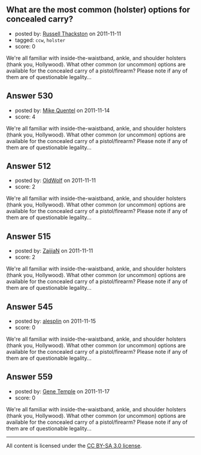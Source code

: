 ## What are the most common (holster) options for concealed carry?

- posted by: [Russell Thackston](https://stackexchange.com/users/-1/44-russell-thackston) on 2011-11-11
- tagged: `ccw`, `holster`
- score: 0

We're all familiar with inside-the-waistband, ankle, and shoulder holsters (thank you, Hollywood). What other common (or uncommon) options are available for the concealed carry of a pistol/firearm? Please note if any of them are of questionable legality...


## Answer 530

- posted by: [Mike Quentel](https://stackexchange.com/users/-1/164-mike-quentel) on 2011-11-14
- score: 4

We're all familiar with inside-the-waistband, ankle, and shoulder holsters (thank you, Hollywood). What other common (or uncommon) options are available for the concealed carry of a pistol/firearm? Please note if any of them are of questionable legality...


## Answer 512

- posted by: [OldWolf](https://stackexchange.com/users/-1/111-oldwolf) on 2011-11-11
- score: 2

We're all familiar with inside-the-waistband, ankle, and shoulder holsters (thank you, Hollywood). What other common (or uncommon) options are available for the concealed carry of a pistol/firearm? Please note if any of them are of questionable legality...


## Answer 515

- posted by: [ZaijiaN](https://stackexchange.com/users/-1/233-zaijian) on 2011-11-11
- score: 2

We're all familiar with inside-the-waistband, ankle, and shoulder holsters (thank you, Hollywood). What other common (or uncommon) options are available for the concealed carry of a pistol/firearm? Please note if any of them are of questionable legality...


## Answer 545

- posted by: [alesplin](https://stackexchange.com/users/-1/104-alesplin) on 2011-11-15
- score: 0

We're all familiar with inside-the-waistband, ankle, and shoulder holsters (thank you, Hollywood). What other common (or uncommon) options are available for the concealed carry of a pistol/firearm? Please note if any of them are of questionable legality...


## Answer 559

- posted by: [Gene Temple](https://stackexchange.com/users/-1/254-gene-temple) on 2011-11-17
- score: 0

We're all familiar with inside-the-waistband, ankle, and shoulder holsters (thank you, Hollywood). What other common (or uncommon) options are available for the concealed carry of a pistol/firearm? Please note if any of them are of questionable legality...



---

All content is licensed under the [CC BY-SA 3.0 license](https://creativecommons.org/licenses/by-sa/3.0/).
